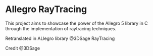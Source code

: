 # Allegro RayTracing
This project aims to showcase the power of the Allegro 5 library in C through the implementation of raytracing techniques.

Retranslated in ALlegro library @3DSage RayTracing

Credit @3DSage 
